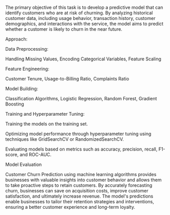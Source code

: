 The primary objective of this task is to develop a predictive model that can identify customers who are at risk of churning. By analyzing historical customer data, including usage behavior, transaction history, customer demographics, and interactions with the service, the model aims to predict whether a customer is likely to churn in the near future.

Approach:

Data Preprocessing:

Handling Missing Values, Encoding Categorical Variables, Feature Scaling

Feature Engineering:

Customer Tenure, Usage-to-Billing Ratio, Complaints Ratio

Model Building:

Classification Algorithms, Logistic Regression, Random Forest, Gradient Boosting

Training and Hyperparameter Tuning:

Training the models on the training set.

Optimizing model performance through hyperparameter tuning using techniques like GridSearchCV or RandomizedSearchCV.

Evaluating models based on metrics such as accuracy, precision, recall, F1-score, and ROC-AUC.

Model Evaluation

Customer Churn Prediction using machine learning algorithms provides businesses with valuable insights into customer behavior and allows them to take proactive steps to retain customers. By accurately forecasting churn, businesses can save on acquisition costs, improve customer satisfaction, and ultimately increase revenue. The model's predictions enable businesses to tailor their retention strategies and interventions, ensuring a better customer experience and long-term loyalty.
